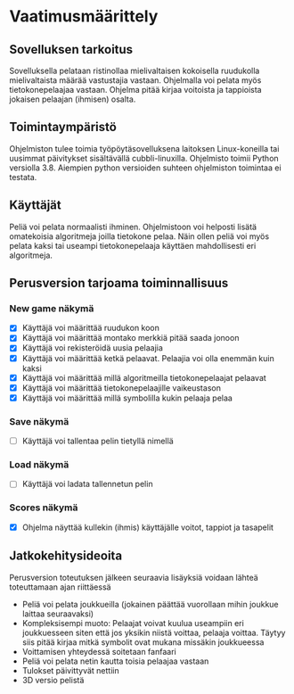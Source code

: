 # Vaatimusmäärittely
## Sovelluksen tarkoitus
Sovelluksella pelataan ristinollaa mielivaltaisen kokoisella ruudukolla mielivaltaista määrää vastustajia vastaan. Ohjelmalla voi pelata myös tietokonepelaajaa vastaan. Ohjelma pitää kirjaa voitoista ja tappioista jokaisen pelaajan (ihmisen) osalta.

## Toimintaympäristö
Ohjelmiston tulee toimia työpöytäsovelluksena laitoksen Linux-koneilla tai uusimmat päivitykset sisältävällä cubbli-linuxilla. Ohjelmisto toimii Python versiolla 3.8. Aiempien python versioiden suhteen ohjelmiston toimintaa ei testata.

## Käyttäjät
Peliä voi pelata normaalisti ihminen. Ohjelmistoon voi helposti lisätä omatekoisia algoritmeja joilla tietokone pelaa. Näin ollen peliä voi myös pelata kaksi tai useampi tietokonepelaaja käyttäen mahdollisesti eri algoritmeja.

## Perusversion tarjoama toiminnallisuus
### New game näkymä
  - [x] Käyttäjä voi määrittää ruudukon koon
  - [x] Käyttäjä voi määrittää montako merkkiä pitää saada jonoon
  - [x] Käyttäjä voi rekisteröidä uusia pelaajia
  - [x] Käyttäjä voi määrittää ketkä pelaavat. Pelaajia voi olla enemmän kuin kaksi
  - [x] Käyttäjä voi määrittää millä algoritmeilla tietokonepelaajat pelaavat
  - [x] Käyttäjä voi määrittää tietokonepelaajille vaikeustason
  - [x] Käyttäjä voi määrittää millä symbolilla kukin pelaaja pelaa

### Save näkymä
  - [ ] Käyttäjä voi tallentaa pelin tietyllä nimellä
 
### Load näkymä
  - [ ] Käyttäjä voi ladata tallennetun pelin
 
### Scores näkymä
  - [x] Ohjelma näyttää kullekin (ihmis) käyttäjälle voitot, tappiot ja tasapelit

## Jatkokehitysideoita
Perusversion toteutuksen jälkeen seuraavia lisäyksiä voidaan lähteä toteuttamaan ajan riittäessä
  - Peliä voi pelata joukkueilla (jokainen päättää vuorollaan mihin joukkue laittaa seuraavaksi)
  - Kompleksisempi muoto: Pelaajat voivat kuulua useampiin eri joukkuesseen siten että jos yksikin niistä voittaa, pelaaja voittaa. Täytyy siis pitää kirjaa mitkä symbolit ovat mukana missäkin joukkueessa 
  - Voittamisen yhteydessä soitetaan fanfaari
  - Peliä voi pelata netin kautta toisia pelaajaa vastaan
  - Tulokset päivittyvät nettiin
  - 3D versio pelistä
